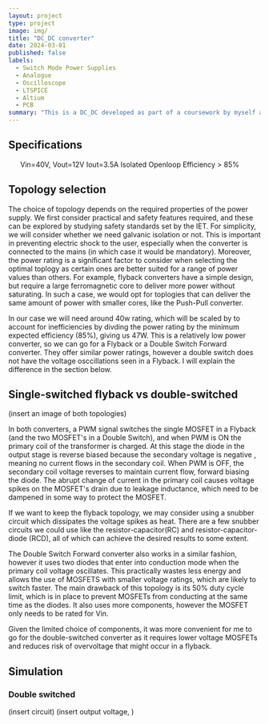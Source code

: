 ```yaml
---
layout: project
type: project
image: img/
title: "DC_DC converter"
date: 2024-03-01
published: false
labels:
  - Switch Mode Power Supplies
  - Analogue 
  - Oscilloscope
  - LTSPICE
  - Altium
  - PCB
summary: "This is a DC_DC developed as part of a coursework by myself and had to meet a set of specifications. It was built on a PCB."
---
```


<h2>Specifications</h2>

<ul>
  <item1>Vin=40V, Vout=12V</item1>
  <item2>Iout=3.5A</item2>
  <item3>Isolated</item3>
  <item4>Openloop</item4>
  <item5>Efficiency > 85%</item5>
</ul>

<h2>Topology selection</h2>

The choice of topology depends on the required properties of the power supply. We first consider practical and safety features required, and these can be explored by studying safety standards set by the IET. For simplicity, we will consider whether we need galvanic isolation or not. This is important in preventing electric shock to the user, especially when the converter is connected to the mains (in which case it would be mandatory). Moreover, the power rating is a significant factor to consider when selecting the optimal toplogy as certain ones are better suited for a range of power values than others. For example, flyback converters have a simple design, but require a large ferromagnetic core to deliver more power without saturating. In such a case, we would opt for toplogies that can deliver the same amount of power with smaller cores, like the Push-Pull converter.

In our case we will need around 40w rating, which will be scaled by to account for inefficiencies by divding the power rating by the minimum expected efficiency (85%), giving us 47W. This is a relatively low power converter, so we can go for a Flyback or a Double Switch Forward converter. They offer similar power ratings, however a double switch does not have the voltage osccillations seen in a Flyback. I will explain the difference in the section below.

<h2>Single-switched flyback vs double-switched</h2>
(insert an image of both topologies)

In both converters, a PWM signal switches the single MOSFET in a Flyback (and the two MOSFET's in a Double Switch), and when PWM is ON the primary coil of the transformer is charged. At this stage the diode in the output stage is reverse biased because the secondary voltage is negative , meaning no current flows in the secondary coil. When PWM is OFF, the secondary coil voltage reverses to maintain current flow, forward biasing the diode. The abrupt change of current in the primary coil causes voltage spikes on the MOSFET's drain due to leakage inductance, which need to be dampened in some way to protect the MOSFET. 

If we want to keep the flyback topology, we may consider using a snubber circuit which dissipates the voltage spikes as heat. There are a few snubber circuits we could use like the resistor-capacitor(RC) and resistor-capacitor-diode (RCD), all of which can achieve the desired results to some extent.

The Double Switch Forward converter also works in a similar fashion, however it uses two diodes that enter into conduction mode when the primary coil voltage oscillates. This practically wastes less energy and allows the use of MOSFETS with smaller voltage ratings, which are likely to switch faster. The main drawback of this topology is its 50% duty cycle limit, which is in place to prevent MOSFETs from conducting at the same time as the diodes. It also uses more components, however the MOSFET only needs to be rated for Vin. 

Given the limited choice of components, it was more convenient for me to go for the double-switched converter as it requires lower voltage MOSFETs and reduces risk of overvoltage that might occur in a flyback.

<h2>Simulation</h2>
<h3>Double switched</h3>
(insert circuit)
(insert output voltage, )

